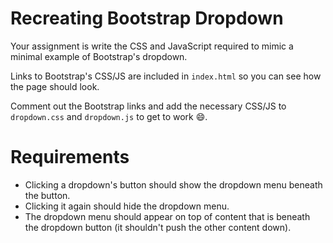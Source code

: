 # Recreating Bootstrap Dropdown

Your assignment is write the CSS and JavaScript required to mimic
a minimal example of Bootstrap's dropdown.

Links to Bootstrap's CSS/JS are included in `index.html` so you can
see how the page should look.

Comment out the Bootstrap links and add the necessary CSS/JS to
`dropdown.css` and `dropdown.js` to get to work :smile:.

# Requirements

-   Clicking a dropdown's button should show the dropdown menu
    beneath the button.
-   Clicking it again should hide the dropdown menu.
-   The dropdown menu should appear on top of content that is
    beneath the dropdown button (it shouldn't push the other
    content down).
